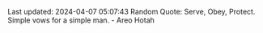 Last updated: 2024-04-07 05:07:43
Random Quote: Serve, Obey, Protect.  Simple vows for a simple man.  -  Areo Hotah